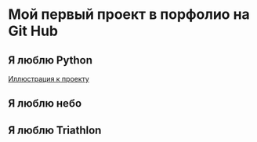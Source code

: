 # Мой первый проект в порфолио на Git Hub

## Я люблю Python
[Иллюстрация к проекту](https://github.com/Nikolay08041979/my_first_portfolio/tree/master/image/image1.jpeg)

## Я люблю небо

## Я люблю Triathlon